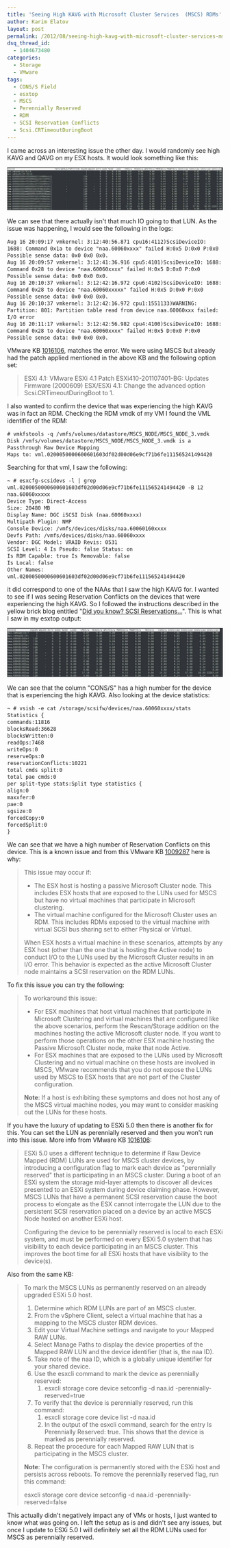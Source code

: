 ```yaml
---
title: 'Seeing High KAVG with Microsoft Cluster Services  (MSCS) RDMs'
author: Karim Elatov
layout: post
permalink: /2012/08/seeing-high-kavg-with-microsoft-cluster-services-mscs-rdms/
dsq_thread_id:
  - 1404673480
categories:
  - Storage
  - VMware
tags:
  - CONS/S Field
  - esxtop
  - MSCS
  - Perennially Reserved
  - RDM
  - SCSI Reservation Conflicts
  - Scsi.CRTimeoutDuringBoot
---
```

I came across an interesting issue the other day. I would randomly see high KAVG and QAVG on my ESX hosts. It would look something like this:

![high-kavg-1](https://github.com/elatov/uploads/raw/master/2012/08/high-kavg-1.png)

We can see that there actually isn't that much IO going to that LUN. As the issue was happening, I would see the following in the logs:


	Aug 16 20:09:17 vmkernel: 3:12:40:56.871 cpu16:4112)ScsiDeviceIO: 1688: Command 0x1a to device "naa.60060xxxx" failed H:0x5 D:0x0 P:0x0 Possible sense data: 0x0 0x0 0x0.
	Aug 16 20:09:57 vmkernel: 3:12:41:36.916 cpu5:4101)ScsiDeviceIO: 1688: Command 0x28 to device "naa.60060xxxx" failed H:0x5 D:0x0 P:0x0 Possible sense data: 0x0 0x0 0x0.
	Aug 16 20:10:37 vmkernel: 3:12:42:16.972 cpu6:4102)ScsiDeviceIO: 1688: Command 0x28 to device "naa.60060xxxxx" failed H:0x5 D:0x0 P:0x0 Possible sense data: 0x0 0x0 0x0.
	Aug 16 20:10:37 vmkernel: 3:12:42:16.972 cpu1:1551133)WARNING: Partition: 801: Partition table read from device naa.60060xxx failed: I/O error
	Aug 16 20:11:17 vmkernel: 3:12:42:56.982 cpu4:4100)ScsiDeviceIO: 1688: Command 0x28 to device "naa.60060xxxx" failed H:0x5 D:0x0 P:0x0 Possible sense data: 0x0 0x0 0x0.


VMware KB [1016106](http://kb.vmware.com/kb/1016106), matches the error. We were using MSCS but already had the patch applied mentioned in the above KB and the following option set:

> ESXi 4.1: VMware ESXi 4.1 Patch ESXi410-201107401-BG: Updates Firmware (2000609)
> ESX/ESXi 4.1: Change the advanced option Scsi.CRTimeoutDuringBoot to 1.

I also wanted to confirm the device that was experiencing the high KAVG was in fact an RDM. Checking the RDM vmdk of my VM I found the VML identifier of the RDM:


	# vmkfstools -q /vmfs/volumes/datastore/MSCS_NODE/MSCS_NODE_3.vmdk
	Disk /vmfs/volumes/datastore/MSCS_NODE/MSCS_NODE_3.vmdk is a Passthrough Raw Device Mapping
	Maps to: vml.0200050000600601603df02d00d06e9cf71b6fe111565241494420


Searching for that vml, I saw the following:


	~ # esxcfg-scsidevs -l | grep vml.0200050000600601603df02d00d06e9cf71b6fe111565241494420 -B 12
	naa.60060xxxxx
	Device Type: Direct-Access
	Size: 20480 MB
	Display Name: DGC iSCSI Disk (naa.60060xxxx)
	Multipath Plugin: NMP
	Console Device: /vmfs/devices/disks/naa.60060160xxxx
	Devfs Path: /vmfs/devices/disks/naa.60060xxxx
	Vendor: DGC Model: VRAID Revis: 0531
	SCSI Level: 4 Is Pseudo: false Status: on
	Is RDM Capable: true Is Removable: false
	Is Local: false
	Other Names:
	vml.0200050000600601603df02d00d06e9cf71b6fe111565241494420


it did correspond to one of the NAAs that I saw the high KAVG for. I wanted to see if I was seeing Reservation Conflicts on the devices that were experiencing the high KAVG. So I followed the instructions described in the yellow brick blog entitled "[Did you know? SCSI Reservations…](http://www.yellow-bricks.com/2010/10/26/did-you-know-scsi-reservations/)". This is what I saw in my esxtop output:

![high-kavg-with-rsrv-confl](https://github.com/elatov/uploads/raw/master/2012/08/high-kavg-with-rsrv-confl.png)

We can see that the column "CONS/S" has a high number for the device that is experiencing the high KAVG. Also looking at the device statistics:


	~ # vsish -e cat /storage/scsifw/devices/naa.60060xxxx/stats
	Statistics {
	commands:11816
	blocksRead:36628
	blocksWritten:0
	readOps:7468
	writeOps:0
	reserveOps:0
	reservationConflicts:10221
	total cmds split:0
	total pae cmds:0
	per split-type stats:Split type statistics {
	align:0
	maxxfer:0
	pae:0
	sgsize:0
	forcedCopy:0
	forcedSplit:0
	}


We can see that we have a high number of Reservation Conflicts on this device. This is a known issue and from this VMware KB [1009287](http://kb.vmware.com/kb/1009287) here is why:

> This issue may occur if:
>
> *   The ESX host is hosting a passive Microsoft Cluster node. This includes ESX hosts that are exposed to the LUNs used for MSCS but have no virtual machines that participate in Microsoft clustering.
> *   The virtual machine configured for the Microsoft Cluster uses an RDM. This includes RDMs exposed to the virtual machine with virtual SCSI bus sharing set to either Physical or Virtual.
>
> When ESX hosts a virtual machine in these scenarios, attempts by any ESX host (other than the one that is hosting the Active node) to conduct I/O to the LUNs used by the Microsoft Cluster results in an I/O error. This behavior is expected as the active Microsoft Cluster node maintains a SCSI reservation on the RDM LUNs.

To fix this issue you can try the following:

> To workaround this issue:
>
> *   For ESX machines that host virtual machines that participate in Microsoft Clustering and virtual machines that are configured like the above scenarios, perform the Rescan/Storage addition on the machines hosting the active Microsoft cluster node. If you want to perform those operations on the other ESX machine hosting the Passive Microsoft Cluster node, make that node Active.
> *   For ESX machines that are exposed to the LUNs used by Microsoft Clustering and no virtual machine on these hosts are involved in MSCS, VMware recommends that you do not expose the LUNs used by MSCS to ESX hosts that are not part of the Cluster configuration.
>
> **Note**: If a host is exhibiting these symptoms and does not host any of the MSCS virtual machine nodes, you may want to consider masking out the LUNs for these hosts.

If you have the luxury of updating to ESXi 5.0 then there is another fix for this. You can set the LUN as perennially reserved and then you won't run into this issue. More info from VMware KB [1016106](http://kb.vmware.com/kb/1016106):

> ESXi 5.0 uses a different technique to determine if Raw Device Mapped (RDM) LUNs are used for MSCS cluster devices, by introducing a configuration flag to mark each device as "perennially reserved" that is participating in an MSCS cluster. During a boot of an ESXi system the storage mid-layer attempts to discover all devices presented to an ESXi system during device claiming phase. However, MSCS LUNs that have a permanent SCSI reservation cause the boot process to elongate as the ESX cannot interrogate the LUN due to the persistent SCSI reservation placed on a device by an active MSCS Node hosted on another ESXi host.
>
> Configuring the device to be perennially reserved is local to each ESXi system, and must be performed on every ESXi 5.0 system that has visibility to each device participating in an MSCS cluster. This improves the boot time for all ESXi hosts that have visibility to the device(s).

Also from the same KB:

> To mark the MSCS LUNs as permanently reserved on an already upgraded ESXi 5.0 host.
>
> 1.  Determine which RDM LUNs are part of an MSCS cluster.
> 2.  From the vSphere Client, select a virtual machine that has a mapping to the MSCS cluster RDM devices.
> 3.  Edit your Virtual Machine settings and navigate to your Mapped RAW LUNs.
> 4.  Select Manage Paths to display the device properties of the Mapped RAW LUN and the device identifier (that is, the naa ID).
> 5.  Take note of the naa ID, which is a globally unique identifier for your shared device.
> 6.  Use the esxcli command to mark the device as perennially reserved:
>     1.  esxcli storage core device setconfig -d naa.id -perennially-reserved=true
> 7.  To verify that the device is perennially reserved, run this command:
>     1.  esxcli storage core device list -d naa.id
>     2.  In the output of the esxcli command, search for the entry Is Perennially Reserved: true. This shows that the device is marked as perennially reserved.
> 8.  Repeat the procedure for each Mapped RAW LUN that is participating in the MSCS cluster.
>
> **Note**: The configuration is permanently stored with the ESXi host and persists across reboots. To remove the perennially reserved flag, run this command:
>
> esxcli storage core device setconfig -d naa.id -perennially-reserved=false

This actually didn't negatively impact any of VMs or hosts, I just wanted to know what was going on. I left the setup as is and didn't see any issues, but once I update to ESXi 5.0 I will definitely set all the RDM LUNs used for MSCS as perennially reserved.


